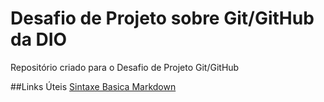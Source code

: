 # Desafio de Projeto sobre Git/GitHub da DIO
Repositório criado para o Desafio de Projeto Git/GitHub


##Links Úteis
[Sintaxe Basica Markdown](https://www.markdownguide.org/basic-syntax/)
